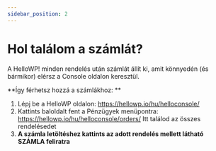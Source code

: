```yaml
---
sidebar_position: 2
---
```


# Hol találom a számlát?

A HelloWP! minden rendelés után számlát állít ki, amit könnyedén (és bármikor) elérsz a Console oldalon keresztül.

**Így férhetsz hozzá a számlákhoz: **

1. Lépj be a HelloWP oldalon: https://hellowp.io/hu/helloconsole/
2. Kattints baloldalt fent a Pénzügyek menüpontra: https://hellowp.io/hu/helloconsole/orders/ Itt találod az összes rendelésedet
3. **A számla letöltéshez kattints az adott rendelés mellett látható SZÁMLA feliratra**